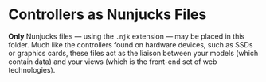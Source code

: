 # Controllers as Nunjucks Files
**Only** Nunjucks files — using the `.njk` extension — may be placed in this folder. Much like the controllers found on hardware devices, such as SSDs or graphics cards, these files act as the liaison between your models (which contain data) and your views (which is the front-end set of web technologies).
